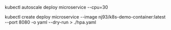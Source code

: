 kubectl autoscale deploy microservice --cpu=30 

kubectl create deploy microservice --image nj93/k8s-demo-container:latest --port 8080 -o yaml --dry-run > ./hpa.yaml